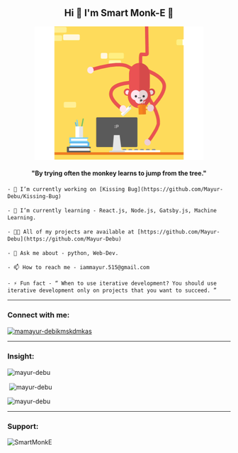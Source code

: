 <h2 align="center">Hi 👋 I'm Smart Monk-E 🐒</h2>
<p align="center">
<img src="https://github.com/Mayur-Debu/Mayur-Debu/blob/main/9b315e7c4430b0717f17b17f35b0b372.gif" width="380" height="300"/>
</p>
<h4 align="center">"By trying often the monkey learns to jump from the tree."</h4>

```
- 🔭 I’m currently working on [Kissing Bug](https://github.com/Mayur-Debu/Kissing-Bug)

- 🌱 I’m currently learning - React.js, Node.js, Gatsby.js, Machine Learning.

- 👨‍💻 All of my projects are available at [https://github.com/Mayur-Debu](https://github.com/Mayur-Debu)

- 💬 Ask me about - python, Web-Dev.

- 📫 How to reach me - iammayur.515@gmail.com

- ⚡ Fun fact - “ When to use iterative development? You should use iterative development only on projects that you want to succeed. ” 

```

*** 

<h3 align="left">Connect with me:</h3>
<p align="left">
<a href="https://dev.to/mamayur-debikmskdmkas" target="blank"><img align="center" src="https://cdn.jsdelivr.net/npm/simple-icons@3.0.1/icons/dev-dot-to.svg" alt="mamayur-debikmskdmkas" height="30" width="40" color="white"/></a>
</p>

***
<h3 align="left">Insight:</h3>

<p><img align="center" src="https://github-readme-stats.vercel.app/api/top-langs?username=mayur-debu&show_icons=true&locale=en&layout=compact" alt="mayur-debu" /></p>

<p>&nbsp;<img align="center" src="https://github-readme-stats.vercel.app/api?username=mayur-debu&show_icons=true&locale=en" alt="mayur-debu" /></p>

<p><img align="center" src="https://github-readme-streak-stats.herokuapp.com/?user=mayur-debu&" alt="mayur-debu" /></p>

***

<h3 align="left">Support:</h3>
<p><a href="https://www.buymeacoffee.com/SmartMonkE"> <img align="left" src="https://cdn.buymeacoffee.com/buttons/v2/default-yellow.png" height="50" width="210" alt="SmartMonkE" /></a></p><br><br><br><br><br>
